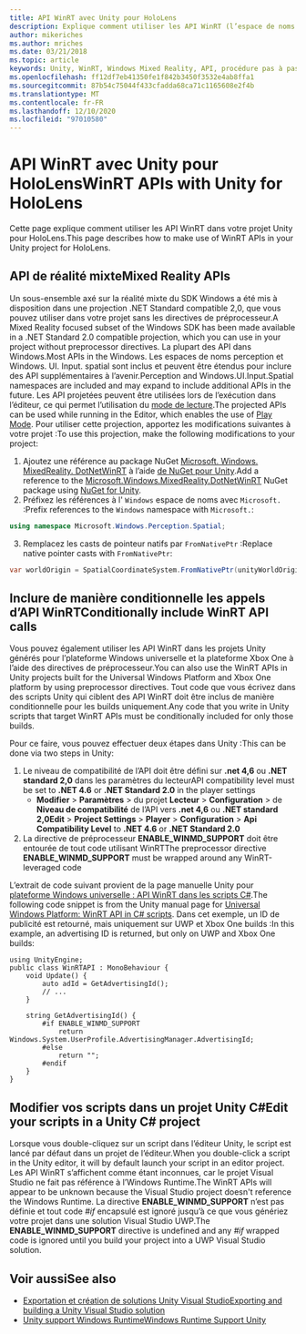 ```yaml
---
title: API WinRT avec Unity pour HoloLens
description: Explique comment utiliser les API WinRT (l’espace de noms Windows) dans votre projet Unity pour HoloLens.
author: mikeriches
ms.author: mriches
ms.date: 03/21/2018
ms.topic: article
keywords: Unity, WinRT, Windows Mixed Reality, API, procédure pas à pas, casque de réalité mixte, casque de réalité mixte, casque de réalité virtuelle, API de réalité mixte
ms.openlocfilehash: ff12df7eb41350fe1f842b3450f3532e4ab8ffa1
ms.sourcegitcommit: 87b54c75044f433cfadda68ca71c1165608e2f4b
ms.translationtype: MT
ms.contentlocale: fr-FR
ms.lasthandoff: 12/10/2020
ms.locfileid: "97010580"
---
```

# <a name="winrt-apis-with-unity-for-hololens"></a><span data-ttu-id="09ea5-104">API WinRT avec Unity pour HoloLens</span><span class="sxs-lookup"><span data-stu-id="09ea5-104">WinRT APIs with Unity for HoloLens</span></span>

<span data-ttu-id="09ea5-105">Cette page explique comment utiliser les API WinRT dans votre projet Unity pour HoloLens.</span><span class="sxs-lookup"><span data-stu-id="09ea5-105">This page describes how to make use of WinRT APIs in your Unity project for HoloLens.</span></span>

## <a name="mixed-reality-apis"></a><span data-ttu-id="09ea5-106">API de réalité mixte</span><span class="sxs-lookup"><span data-stu-id="09ea5-106">Mixed Reality APIs</span></span>

<span data-ttu-id="09ea5-107">Un sous-ensemble axé sur la réalité mixte du SDK Windows a été mis à disposition dans une projection .NET Standard compatible 2,0, que vous pouvez utiliser dans votre projet sans les directives de préprocesseur.</span><span class="sxs-lookup"><span data-stu-id="09ea5-107">A Mixed Reality focused subset of the Windows SDK has been made available in a .NET Standard 2.0 compatible projection, which you can use in your project without preprocessor directives.</span></span> <span data-ttu-id="09ea5-108">La plupart des API dans Windows.</span><span class="sxs-lookup"><span data-stu-id="09ea5-108">Most APIs in the Windows.</span></span> <span data-ttu-id="09ea5-109">Les espaces de noms perception et Windows. UI. Input. spatial sont inclus et peuvent être étendus pour inclure des API supplémentaires à l’avenir.</span><span class="sxs-lookup"><span data-stu-id="09ea5-109">Perception and Windows.UI.Input.Spatial namespaces are included and may expand to include additional APIs in the future.</span></span> <span data-ttu-id="09ea5-110">Les API projetées peuvent être utilisées lors de l’exécution dans l’éditeur, ce qui permet l’utilisation du [mode de lecture](https://docs.microsoft.com//windows/mixed-reality/unity-play-mode).</span><span class="sxs-lookup"><span data-stu-id="09ea5-110">The projected APIs can be used while running in the Editor, which enables the use of [Play Mode](https://docs.microsoft.com//windows/mixed-reality/unity-play-mode).</span></span> <span data-ttu-id="09ea5-111">Pour utiliser cette projection, apportez les modifications suivantes à votre projet :</span><span class="sxs-lookup"><span data-stu-id="09ea5-111">To use this projection, make the following modifications to your project:</span></span>

1) <span data-ttu-id="09ea5-112">Ajoutez une référence au package NuGet [Microsoft. Windows. MixedReality. DotNetWinRT](https://www.nuget.org/packages/Microsoft.Windows.MixedReality.DotNetWinRT) à l’aide [de NuGet pour Unity](https://github.com/GlitchEnzo/NuGetForUnity).</span><span class="sxs-lookup"><span data-stu-id="09ea5-112">Add a reference to the [Microsoft.Windows.MixedReality.DotNetWinRT](https://www.nuget.org/packages/Microsoft.Windows.MixedReality.DotNetWinRT) NuGet package using [NuGet for Unity](https://github.com/GlitchEnzo/NuGetForUnity).</span></span>
2) <span data-ttu-id="09ea5-113">Préfixez les références à l' `Windows` espace de noms avec `Microsoft.` :</span><span class="sxs-lookup"><span data-stu-id="09ea5-113">Prefix references to the `Windows` namespace with `Microsoft.`:</span></span>
```cs
using namespace Microsoft.Windows.Perception.Spatial;
```
3) <span data-ttu-id="09ea5-114">Remplacez les casts de pointeur natifs par `FromNativePtr` :</span><span class="sxs-lookup"><span data-stu-id="09ea5-114">Replace native pointer casts with `FromNativePtr`:</span></span>
```cs
var worldOrigin = SpatialCoordinateSystem.FromNativePtr(unityWorldOriginPtr);
```

## <a name="conditionally-include-winrt-api-calls"></a><span data-ttu-id="09ea5-115">Inclure de manière conditionnelle les appels d’API WinRT</span><span class="sxs-lookup"><span data-stu-id="09ea5-115">Conditionally include WinRT API calls</span></span>

<span data-ttu-id="09ea5-116">Vous pouvez également utiliser les API WinRT dans les projets Unity générés pour l’plateforme Windows universelle et la plateforme Xbox One à l’aide des directives de préprocesseur.</span><span class="sxs-lookup"><span data-stu-id="09ea5-116">You can also use the WinRT APIs in Unity projects built for the Universal Windows Platform and Xbox One platform by using preprocessor directives.</span></span> <span data-ttu-id="09ea5-117">Tout code que vous écrivez dans des scripts Unity qui ciblent des API WinRT doit être inclus de manière conditionnelle pour les builds uniquement.</span><span class="sxs-lookup"><span data-stu-id="09ea5-117">Any code that you write in Unity scripts that target WinRT APIs must be conditionally included for only those builds.</span></span> 

<span data-ttu-id="09ea5-118">Pour ce faire, vous pouvez effectuer deux étapes dans Unity :</span><span class="sxs-lookup"><span data-stu-id="09ea5-118">This can be done via two steps in Unity:</span></span>
1) <span data-ttu-id="09ea5-119">Le niveau de compatibilité de l’API doit être défini sur **.net 4,6** ou **.NET standard 2,0** dans les paramètres du lecteur</span><span class="sxs-lookup"><span data-stu-id="09ea5-119">API compatibility level must be set to **.NET 4.6** or **.NET Standard 2.0** in the player settings</span></span>
    - <span data-ttu-id="09ea5-120">**Modifier**  >  **Paramètres**  >  du projet **Lecteur**  >  **Configuration**  >  de **Niveau de compatibilité** de l’API vers **.net 4,6** ou **.NET standard 2,0**</span><span class="sxs-lookup"><span data-stu-id="09ea5-120">**Edit** > **Project Settings** > **Player** > **Configuration** > **Api Compatibility Level** to **.NET 4.6** or **.NET Standard 2.0**</span></span>
2) <span data-ttu-id="09ea5-121">La directive de préprocesseur **ENABLE_WINMD_SUPPORT** doit être entourée de tout code utilisant WinRT</span><span class="sxs-lookup"><span data-stu-id="09ea5-121">The preprocessor directive **ENABLE_WINMD_SUPPORT** must be wrapped around any WinRT-leveraged code</span></span>

<span data-ttu-id="09ea5-122">L’extrait de code suivant provient de la page manuelle Unity pour [plateforme Windows universelle : API WinRT dans les scripts C#](https://docs.unity3d.com/Manual/windowsstore-scripts.html).</span><span class="sxs-lookup"><span data-stu-id="09ea5-122">The following code snippet is from the Unity manual page for [Universal Windows Platform: WinRT API in C# scripts](https://docs.unity3d.com/Manual/windowsstore-scripts.html).</span></span> <span data-ttu-id="09ea5-123">Dans cet exemple, un ID de publicité est retourné, mais uniquement sur UWP et Xbox One builds :</span><span class="sxs-lookup"><span data-stu-id="09ea5-123">In this example, an advertising ID is returned, but only on UWP and Xbox One builds:</span></span>

```
using UnityEngine;
public class WinRTAPI : MonoBehaviour {
    void Update() {
        auto adId = GetAdvertisingId();
        // ...
    }

    string GetAdvertisingId() {
        #if ENABLE_WINMD_SUPPORT
            return Windows.System.UserProfile.AdvertisingManager.AdvertisingId;
        #else
            return "";
        #endif
    }
}
```

## <a name="edit-your-scripts-in-a-unity-c-project"></a><span data-ttu-id="09ea5-124">Modifier vos scripts dans un projet Unity C#</span><span class="sxs-lookup"><span data-stu-id="09ea5-124">Edit your scripts in a Unity C# project</span></span>

<span data-ttu-id="09ea5-125">Lorsque vous double-cliquez sur un script dans l’éditeur Unity, le script est lancé par défaut dans un projet de l’éditeur.</span><span class="sxs-lookup"><span data-stu-id="09ea5-125">When you double-click a script in the Unity editor, it will by default launch your script in an editor project.</span></span> <span data-ttu-id="09ea5-126">Les API WinRT s’affichent comme étant inconnues, car le projet Visual Studio ne fait pas référence à l’Windows Runtime.</span><span class="sxs-lookup"><span data-stu-id="09ea5-126">The WinRT APIs will appear to be unknown because the Visual Studio project doesn't reference the Windows Runtime.</span></span> <span data-ttu-id="09ea5-127">La directive **ENABLE_WINMD_SUPPORT** n’est pas définie et tout code *#if* encapsulé est ignoré jusqu’à ce que vous génériez votre projet dans une solution Visual Studio UWP.</span><span class="sxs-lookup"><span data-stu-id="09ea5-127">The **ENABLE_WINMD_SUPPORT** directive is undefined and any *#if* wrapped code is ignored until you build your project into a UWP Visual Studio solution.</span></span>

## <a name="see-also"></a><span data-ttu-id="09ea5-128">Voir aussi</span><span class="sxs-lookup"><span data-stu-id="09ea5-128">See also</span></span>
* [<span data-ttu-id="09ea5-129">Exportation et création de solutions Unity Visual Studio</span><span class="sxs-lookup"><span data-stu-id="09ea5-129">Exporting and building a Unity Visual Studio solution</span></span>](exporting-and-building-a-unity-visual-studio-solution.md)
* [<span data-ttu-id="09ea5-130">Unity support Windows Runtime</span><span class="sxs-lookup"><span data-stu-id="09ea5-130">Windows Runtime Support Unity</span></span>](https://docs.unity3d.com/Manual/IL2CPP-WindowsRuntimeSupport.html)
